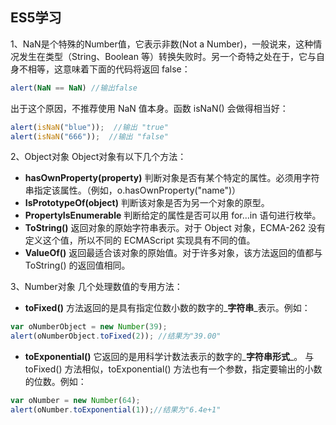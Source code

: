 ## ES5学习

1、NaN是个特殊的Number值，它表示非数(Not a Number)，一般说来，这种情况发生在类型（String、Boolean 等）转换失败时。另一个奇特之处在于，它与自身不相等，这意味着下面的代码将返回 false：
```js
alert(NaN == NaN) //输出false
```
出于这个原因，不推荐使用 NaN 值本身。函数 isNaN() 会做得相当好：
```js
alert(isNaN("blue"));  //输出 "true"
alert(isNaN("666"));  //输出 "false"
```
2、Object对象
Object对象有以下几个方法：
- **hasOwnProperty(property)** 判断对象是否有某个特定的属性。必须用字符串指定该属性。（例如，o.hasOwnProperty("name")）
- **IsPrototypeOf(object)** 判断该对象是否为另一个对象的原型。
- **PropertyIsEnumerable** 判断给定的属性是否可以用 for...in 语句进行枚举。
- **ToString()** 返回对象的原始字符串表示。对于 Object 对象，ECMA-262 没有定义这个值，所以不同的 ECMAScript 实现具有不同的值。
- **ValueOf()** 返回最适合该对象的原始值。对于许多对象，该方法返回的值都与 ToString() 的返回值相同。

3、Number对象
几个处理数值的专用方法：
- **toFixed()** 方法返回的是具有指定位数小数的数字的_**字符串**_表示。例如：
```js
var oNumberObject = new Number(39);
alert(oNumberObject.toFixed(2)); //结果为"39.00"
```
- **toExponential()** 它返回的是用科学计数法表示的数字的_**字符串形式**_。
与 toFixed() 方法相似，toExponential() 方法也有一个参数，指定要输出的小数的位数。例如：
```js
var oNumber = new Number(64);
alert(oNumber.toExponential(1));//结果为"6.4e+1"
```


